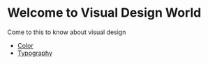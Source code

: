 # Welcome to Visual Design World

Come to this to know about visual design

- [Color](./color/color)
- [Typography](./typography/typography)
